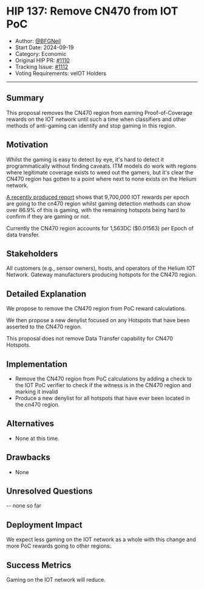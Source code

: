# HIP 137: Remove CN470 from IOT PoC

- Author: [@BFGNeil](https://github.com/BFGNeil)
- Start Date: 2024-09-19
- Category: Economic
- Original HIP PR: [#1110](https://github.com/helium/HIP/pull/1110)
- Tracking Issue: [#1112](https://github.com/helium/HIP/issues/1112)
- Voting Requirements: veIOT Holders

---

## Summary

This proposal removes the CN470 region from earning Proof-of-Coverage rewards on the IOT network until such a time when classifiers and other methods of anti-gaming can identify and stop gaming in this region.

## Motivation

Whilst the gaming is easy to detect by eye, it's hard to detect it programmatically without finding caveats. ITM models do work with regions where legitimate coverage exists to weed out the gamers, but it's clear the CN470 region has gotten to a point where next to none exists on the Helium network.

[A recently produced report](files/0137/cn470-gaming.pdf) shows that 9,700,000 IOT rewards per epoch are going to the cn470 region whilst gaming detection methods can show over 86.9% of this is gaming, with the remaining hotspots being hard to confirm if they are gaming or not.

Currently the CN470 region accounts for 1,563DC ($0.01563) per Epoch of data transfer.

## Stakeholders

All customers (e.g., sensor owners), hosts, and operators of the Helium IOT Network. Gateway manufacturers producing hotspots for the CN470 region.

## Detailed Explanation

We propose to remove the CN470 region from PoC reward calculations.

We then propose a new denylist focused on any Hotspots that have been asserted to the CN470 region.

This proposal does not remove Data Transfer capability for CN470 Hotspots.

## Implementation

- Remove the CN470 region from PoC calculations by adding a check to the IOT PoC verifier to check if the witness is in the CN470 region and marking it invalid
- Produce a new denylist for all hotspots that have ever been located in the cn470 region.

## Alternatives

- None at this time.

## Drawbacks

- None

## Unresolved Questions

-- none so far

## Deployment Impact

We expect less gaming on the IOT network as a whole with this change and more PoC rewards going to other regions.

## Success Metrics

Gaming on the IOT network will reduce.
